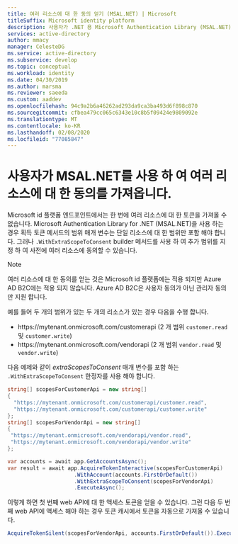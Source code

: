 ```yaml
---
title: 여러 리소스에 대 한 동의 얻기 (MSAL.NET) | Microsoft
titleSuffix: Microsoft identity platform
description: 사용자가 .NET 용 Microsoft Authentication Library (MSAL.NET)를 사용 하 여 여러 리소스에 대 한 사전 동의를 얻는 방법에 대해 알아봅니다.
services: active-directory
author: mmacy
manager: CelesteDG
ms.service: active-directory
ms.subservice: develop
ms.topic: conceptual
ms.workload: identity
ms.date: 04/30/2019
ms.author: marsma
ms.reviewer: saeeda
ms.custom: aaddev
ms.openlocfilehash: 94c9a2b6a46262ad293da9ca3ba493d6f898c870
ms.sourcegitcommit: cfbea479cc065c6343e10c8b5f09424e9809092e
ms.translationtype: MT
ms.contentlocale: ko-KR
ms.lasthandoff: 02/08/2020
ms.locfileid: "77085847"
---
```

# <a name="user-gets-consent-for-several-resources-using-msalnet"></a>사용자가 MSAL.NET를 사용 하 여 여러 리소스에 대 한 동의를 가져옵니다.
Microsoft id 플랫폼 엔드포인트에서는 한 번에 여러 리소스에 대 한 토큰을 가져올 수 없습니다. Microsoft Authentication Library for .NET (MSAL.NET)을 사용 하는 경우 획득 토큰 메서드의 범위 매개 변수는 단일 리소스에 대 한 범위만 포함 해야 합니다. 그러나 `.WithExtraScopeToConsent` builder 메서드를 사용 하 여 추가 범위를 지정 하 여 사전에 여러 리소스에 동의할 수 있습니다.

> [!NOTE]
> 여러 리소스에 대 한 동의를 얻는 것은 Microsoft id 플랫폼에는 적용 되지만 Azure AD B2C에는 적용 되지 않습니다. Azure AD B2C은 사용자 동의가 아닌 관리자 동의만 지원 합니다.

예를 들어 두 개의 범위가 있는 두 개의 리소스가 있는 경우 다음을 수행 합니다.

- https:\//mytenant.onmicrosoft.com/customerapi (2 개 범위 `customer.read` 및 `customer.write`)
- https:\//mytenant.onmicrosoft.com/vendorapi (2 개 범위 `vendor.read` 및 `vendor.write`)

다음 예제와 같이 *extraScopesToConsent* 매개 변수를 포함 하는 `.WithExtraScopeToConsent` 한정자를 사용 해야 합니다.

```csharp
string[] scopesForCustomerApi = new string[]
{
  "https://mytenant.onmicrosoft.com/customerapi/customer.read",
  "https://mytenant.onmicrosoft.com/customerapi/customer.write"
};
string[] scopesForVendorApi = new string[]
{
 "https://mytenant.onmicrosoft.com/vendorapi/vendor.read",
 "https://mytenant.onmicrosoft.com/vendorapi/vendor.write"
};

var accounts = await app.GetAccountsAsync();
var result = await app.AcquireTokenInteractive(scopesForCustomerApi)
                     .WithAccount(accounts.FirstOrDefault())
                     .WithExtraScopeToConsent(scopesForVendorApi)
                     .ExecuteAsync();
```

이렇게 하면 첫 번째 web API에 대 한 액세스 토큰을 얻을 수 있습니다. 그런 다음 두 번째 web API에 액세스 해야 하는 경우 토큰 캐시에서 토큰을 자동으로 가져올 수 있습니다.

```csharp
AcquireTokenSilent(scopesForVendorApi, accounts.FirstOrDefault()).ExecuteAsync();
```
